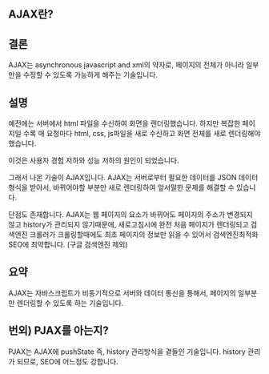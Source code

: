 ## AJAX란?

## 결론

AJAX는 asynchronous javascript and xml의 약자로,
페이지의 전체가 아니라 일부만을 수정할 수 있도록 가능하게 해주는 기술입니다.

## 설명

예전에는 서버에서 html 파일을 수신하여 화면을 렌더링했습니다. 하지만 복잡한 페이지일 수록 매 요청마다 html, css, js파일을 새로 수신하고 화면 전체를 새로 렌더링해야 했습니다.

이것은 사용자 경험 저하와 성능 저하의 원인이 되었습니다.

그래서 나온 기술이 AJAX입니다.
AJAX는 서버로부터 필요한 데이터를 JSON 데이터 형식을 받아서, 바뀌어야할 부분만 새로 렌더링하여 앞서말한 문제를 해결할 수 있습니다.

단점도 존재합니다.
AJAX는 웹 페이지의 요소가 바뀌어도 페이지의 주소가 변경되지 않고 history가 관리되지 않기때문에, 새로고침시에 완전 처음 페이지가 렌더링되고 검색엔진 크롤러가 크롤링할때에도 최초 페이지의 정보만 읽을 수 있어서 검색엔진최적화SEO에 최약합니다. (구글 검색엔진 제외)

## 요약

AJAX는 자바스크립트가 비동기적으로 서버와 데이터 통신을 통해서, 페이지의 일부분만 렌더링할 수 있도록 하는 기술입니다.

## 번외) PJAX를 아는지?

PJAX는 AJAX에 pushState 즉, history 관리방식을 곁들인 기술입니다.
history 관리가 되므로, SEO에 어느정도 강합니다.
